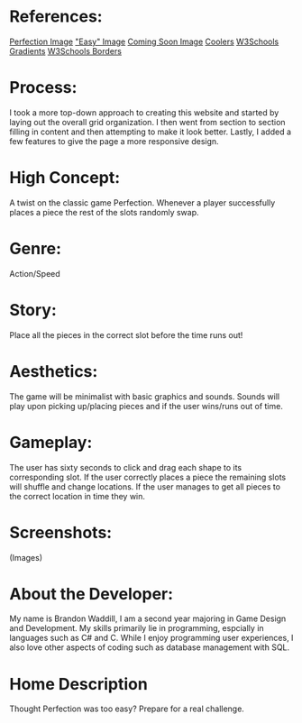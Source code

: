 # References:
[Perfection Image](https://images-na.ssl-images-amazon.com/images/I/51oP1KMR9SL.jpg)
["Easy" Image](https://cdn2.vectorstock.com/i/thumb-large/43/11/easy-stamp-vector-16684311.jpg)
[Coming Soon Image](https://cdn2-www.comingsoon.net/wp-content/themes/comingsoon/images/cs_default_image.jpg)
[Coolers](https://coolors.co/)
[W3Schools Gradients](https://www.w3schools.com/css/css3_gradients.asp)
[W3Schools Borders](https://www.w3schools.com/css/css3_borders.asp)

# Process:
I took a more top-down approach to creating this website and started by laying out the overall grid organization. I then went from section to section filling in content and then attempting to make it look better. Lastly, I added a few features to give the page a more responsive design.

# High Concept:
A twist on the classic game Perfection. Whenever a player successfully places a piece the rest of the slots randomly swap.

# Genre:
Action/Speed

# Story:
Place all the pieces in the correct slot before the time runs out!

# Aesthetics:
The game will be minimalist with basic graphics and sounds. Sounds will play upon picking up/placing pieces and if the user wins/runs out of time.

# Gameplay:
The user has sixty seconds to click and drag each shape to its corresponding slot. If the user correctly places a piece the remaining slots will shuffle and change locations. If the user manages to get all pieces to the correct location in time they win.

# Screenshots:
(Images)

# About the Developer:
My name is Brandon Waddill, I am a second year majoring in Game Design and Development. My skills primarily lie in programming, espcially in languages such as C# and C. While I enjoy programming user experiences, I also love other aspects of coding such as database management with SQL.

# Home Description
Thought Perfection was too easy? Prepare for a real challenge.

